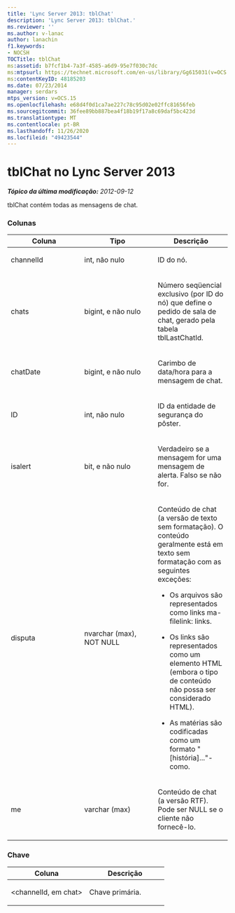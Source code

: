 ```yaml
---
title: 'Lync Server 2013: tblChat'
description: 'Lync Server 2013: tblChat.'
ms.reviewer: ''
ms.author: v-lanac
author: lanachin
f1.keywords:
- NOCSH
TOCTitle: tblChat
ms:assetid: b7fcf1b4-7a3f-4585-a6d9-95e7f030c7dc
ms:mtpsurl: https://technet.microsoft.com/en-us/library/Gg615031(v=OCS.15)
ms:contentKeyID: 48185203
ms.date: 07/23/2014
manager: serdars
mtps_version: v=OCS.15
ms.openlocfilehash: e68d4f0d1ca7ae227c78c95d02e02ffc81656feb
ms.sourcegitcommit: 36fee89bb887bea4f18b19f17a8c69daf5bc423d
ms.translationtype: MT
ms.contentlocale: pt-BR
ms.lasthandoff: 11/26/2020
ms.locfileid: "49423544"
---
```

# <a name="tblchat-in-lync-server-2013"></a>tblChat no Lync Server 2013

<div data-xmlns="http://www.w3.org/1999/xhtml">

<div class="topic" data-xmlns="http://www.w3.org/1999/xhtml" data-msxsl="urn:schemas-microsoft-com:xslt" data-cs="https://msdn.microsoft.com/">

<div data-asp="https://msdn2.microsoft.com/asp">



</div>

<div id="mainSection">

<div id="mainBody">

<span> </span>

_**Tópico da última modificação:** 2012-09-12_

tblChat contém todas as mensagens de chat.

### <a name="columns"></a>Colunas

<table>
<colgroup>
<col style="width: 33%" />
<col style="width: 33%" />
<col style="width: 33%" />
</colgroup>
<thead>
<tr class="header">
<th>Coluna</th>
<th>Tipo</th>
<th>Descrição</th>
</tr>
</thead>
<tbody>
<tr class="odd">
<td><p>channelId</p></td>
<td><p>int, não nulo</p></td>
<td><p>ID do nó.</p></td>
</tr>
<tr class="even">
<td><p>chats</p></td>
<td><p>bigint, e não nulo</p></td>
<td><p>Número seqüencial exclusivo (por ID do nó) que define o pedido de sala de chat, gerado pela tabela tblLastChatId.</p></td>
</tr>
<tr class="odd">
<td><p>chatDate</p></td>
<td><p>bigint, e não nulo</p></td>
<td><p>Carimbo de data/hora para a mensagem de chat.</p></td>
</tr>
<tr class="even">
<td><p>ID</p></td>
<td><p>int, não nulo</p></td>
<td><p>ID da entidade de segurança do pôster.</p></td>
</tr>
<tr class="odd">
<td><p>isalert</p></td>
<td><p>bit, e não nulo</p></td>
<td><p>Verdadeiro se a mensagem for uma mensagem de alerta. Falso se não for.</p></td>
</tr>
<tr class="even">
<td><p>disputa</p></td>
<td><p>nvarchar (max), NOT NULL</p></td>
<td><p>Conteúdo de chat (a versão de texto sem formatação). O conteúdo geralmente está em texto sem formatação com as seguintes exceções:</p>
<ul>
<li><p>Os arquivos são representados como links ma-filelink: links.</p></li>
<li><p>Os links são representados como um elemento HTML (embora o tipo de conteúdo não possa ser considerado HTML).</p></li>
<li><p>As matérias são codificadas como um formato "[história]..."-como.</p></li>
</ul></td>
</tr>
<tr class="odd">
<td><p>me</p></td>
<td><p>varchar (max)</p></td>
<td><p>Conteúdo de chat (a versão RTF). Pode ser NULL se o cliente não fornecê-lo.</p></td>
</tr>
</tbody>
</table>


### <a name="key"></a>Chave

<table>
<colgroup>
<col style="width: 50%" />
<col style="width: 50%" />
</colgroup>
<thead>
<tr class="header">
<th>Coluna</th>
<th>Descrição</th>
</tr>
</thead>
<tbody>
<tr class="odd">
<td><p>&lt;channelId, em chat&gt;</p></td>
<td><p>Chave primária.</p></td>
</tr>
</tbody>
</table>


</div>

<span> </span>

</div>

</div>

</div>

